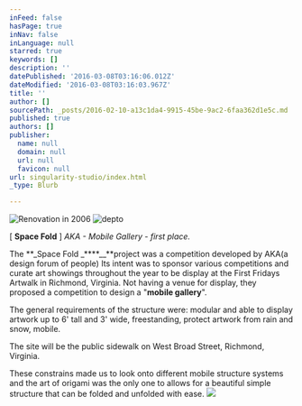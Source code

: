 ```yaml
---
inFeed: false
hasPage: true
inNav: false
inLanguage: null
starred: true
keywords: []
description: ''
datePublished: '2016-03-08T03:16:06.012Z'
dateModified: '2016-03-08T03:16:03.967Z'
title: ''
author: []
sourcePath: _posts/2016-02-10-a13c1da4-9915-45be-9ac2-6faa362d1e5c.md
published: true
authors: []
publisher:
  name: null
  domain: null
  url: null
  favicon: null
url: singularity-studio/index.html
_type: Blurb

---
```

![Renovation in 2006](https://s3-us-west-2.amazonaws.com/the-grid-img/p/102e7c6f88c6a6f17f30667bb81fd50b6cce048d.jpg)
![depto](https://s3-us-west-2.amazonaws.com/the-grid-img/p/ee977efa0bed02f31d891bfae0f13f1143a83eed.jpg)

\[ **Space Fold** \] _AKA - Mobile Gallery - first place._

The **_Space Fold _****__**project was a competition developed by AKA(a design forum of people) Its intent was to sponsor various competitions and curate art showings throughout the year to be display at the First Fridays Artwalk in Richmond, Virginia. Not having a venue for display, they proposed a competition to design a "**mobile gallery**".

The general requirements of the structure were: modular and able to display artwork up to 6' tall and 3' wide, freestanding, protect artwork from rain and snow, mobile.

The site will be the public sidewalk on West Broad Street, Richmond, Virginia.

These constrains made us to look onto different mobile structure systems and the art of origami was the only one to allows for a beautiful simple structure that can be folded and unfolded with ease.
![](https://s3-us-west-2.amazonaws.com/the-grid-img/p/85b6b7331e9cdb06bc77552054ebde7f79988857.jpg)